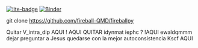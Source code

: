 [![lite-badge](https://jupyterlite.rtfd.io/en/latest/_static/badge.svg)](https://fireball-QMD.github.io/fireballpy/lab)
[![Binder](https://mybinder.org/badge_logo.svg)](https://mybinder.org/v2/gh/fireball-QMD/fireballpy/HEAD?labpath=examples/fireballpy_skeleton.ipynb)

git clone https://github.com/fireball-QMD/fireballpy


Quitar V_intra_dip  AQUI
 ! AQUI QUITAR idynmat iephc ?
  !AQUI  ewaldqmmm dejar preguntar a Jesus
quedarse con la mejor autoconsistencia Kscf AQUI 
